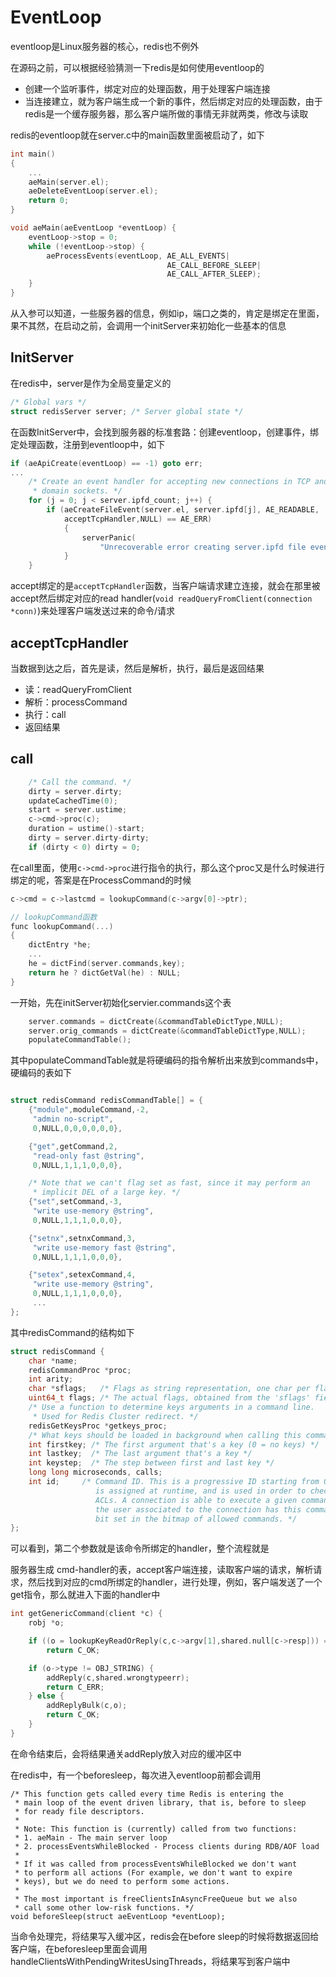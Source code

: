 # EventLoop

eventloop是Linux服务器的核心，redis也不例外

在源码之前，可以根据经验猜测一下redis是如何使用eventloop的

- 创建一个监听事件，绑定对应的处理函数，用于处理客户端连接
- 当连接建立，就为客户端生成一个新的事件，然后绑定对应的处理函数，由于redis是一个缓存服务器，那么客户端所做的事情无非就两类，修改与读取



redis的eventloop就在server.c中的main函数里面被启动了，如下

```c
int main()
{
	...
    aeMain(server.el);
    aeDeleteEventLoop(server.el);
    return 0;
}

void aeMain(aeEventLoop *eventLoop) {
    eventLoop->stop = 0;
    while (!eventLoop->stop) {
        aeProcessEvents(eventLoop, AE_ALL_EVENTS|
                                   AE_CALL_BEFORE_SLEEP|
                                   AE_CALL_AFTER_SLEEP);
    }
}
```

从入参可以知道，一些服务器的信息，例如ip，端口之类的，肯定是绑定在里面，果不其然，在启动之前，会调用一个initServer来初始化一些基本的信息

## InitServer

在redis中，server是作为全局变量定义的

```c
/* Global vars */
struct redisServer server; /* Server global state */
```

在函数InitServer中，会找到服务器的标准套路：创建eventloop，创建事件，绑定处理函数，注册到eventloop中，如下

```c
if (aeApiCreate(eventLoop) == -1) goto err;   
...
    /* Create an event handler for accepting new connections in TCP and Unix
     * domain sockets. */
    for (j = 0; j < server.ipfd_count; j++) {
        if (aeCreateFileEvent(server.el, server.ipfd[j], AE_READABLE,
            acceptTcpHandler,NULL) == AE_ERR)
            {
                serverPanic(
                    "Unrecoverable error creating server.ipfd file event.");
            }
    }

```

accept绑定的是`acceptTcpHandler`函数，当客户端请求建立连接，就会在那里被accept然后绑定对应的read handler(`void readQueryFromClient(connection *conn)`)来处理客户端发送过来的命令/请求

## acceptTcpHandler

当数据到达之后，首先是读，然后是解析，执行，最后是返回结果

- 读：readQueryFromClient
- 解析：processCommand
- 执行：call
- 返回结果

## call

```c
    /* Call the command. */
    dirty = server.dirty;
    updateCachedTime(0);
    start = server.ustime;
    c->cmd->proc(c);
    duration = ustime()-start;
    dirty = server.dirty-dirty;
    if (dirty < 0) dirty = 0;
```

在call里面，使用`c->cmd->proc`进行指令的执行，那么这个proc又是什么时候进行绑定的呢，答案是在ProcessCommand的时候

```c
c->cmd = c->lastcmd = lookupCommand(c->argv[0]->ptr);

// lookupCommand函数
func lookupCommand(...)
{
	dictEntry *he;
	...
	he = dictFind(server.commands,key);
	return he ? dictGetVal(he) : NULL;    
}
```

一开始，先在initServer初始化servier.commands这个表

```c
    server.commands = dictCreate(&commandTableDictType,NULL);
    server.orig_commands = dictCreate(&commandTableDictType,NULL);
    populateCommandTable();
```

其中populateCommandTable就是将硬编码的指令解析出来放到commands中，硬编码的表如下

```c

struct redisCommand redisCommandTable[] = {
    {"module",moduleCommand,-2,
     "admin no-script",
     0,NULL,0,0,0,0,0,0},

    {"get",getCommand,2,
     "read-only fast @string",
     0,NULL,1,1,1,0,0,0},

    /* Note that we can't flag set as fast, since it may perform an
     * implicit DEL of a large key. */
    {"set",setCommand,-3,
     "write use-memory @string",
     0,NULL,1,1,1,0,0,0},

    {"setnx",setnxCommand,3,
     "write use-memory fast @string",
     0,NULL,1,1,1,0,0,0},

    {"setex",setexCommand,4,
     "write use-memory @string",
     0,NULL,1,1,1,0,0,0},
     ...
};
```

其中redisCommand的结构如下

```c
struct redisCommand {
    char *name;
    redisCommandProc *proc;
    int arity;
    char *sflags;   /* Flags as string representation, one char per flag. */
    uint64_t flags; /* The actual flags, obtained from the 'sflags' field. */
    /* Use a function to determine keys arguments in a command line.
     * Used for Redis Cluster redirect. */
    redisGetKeysProc *getkeys_proc;
    /* What keys should be loaded in background when calling this command? */
    int firstkey; /* The first argument that's a key (0 = no keys) */
    int lastkey;  /* The last argument that's a key */
    int keystep;  /* The step between first and last key */
    long long microseconds, calls;
    int id;     /* Command ID. This is a progressive ID starting from 0 that
                   is assigned at runtime, and is used in order to check
                   ACLs. A connection is able to execute a given command if
                   the user associated to the connection has this command
                   bit set in the bitmap of allowed commands. */
};
```

可以看到，第二个参数就是该命令所绑定的handler，整个流程就是

服务器生成 cmd-handler的表，accept客户端连接，读取客户端的请求，解析请求，然后找到对应的cmd所绑定的handler，进行处理，例如，客户端发送了一个get指令，那么就进入下面的handler中

```c
int getGenericCommand(client *c) {
    robj *o;

    if ((o = lookupKeyReadOrReply(c,c->argv[1],shared.null[c->resp])) == NULL)
        return C_OK;

    if (o->type != OBJ_STRING) {
        addReply(c,shared.wrongtypeerr);
        return C_ERR;
    } else {
        addReplyBulk(c,o);
        return C_OK;
    }
}
```

在命令结束后，会将结果通关addReply放入对应的缓冲区中

在redis中，有一个beforesleep，每次进入eventloop前都会调用

```
/* This function gets called every time Redis is entering the
 * main loop of the event driven library, that is, before to sleep
 * for ready file descriptors.
 *
 * Note: This function is (currently) called from two functions:
 * 1. aeMain - The main server loop
 * 2. processEventsWhileBlocked - Process clients during RDB/AOF load
 *
 * If it was called from processEventsWhileBlocked we don't want
 * to perform all actions (For example, we don't want to expire
 * keys), but we do need to perform some actions.
 *
 * The most important is freeClientsInAsyncFreeQueue but we also
 * call some other low-risk functions. */
void beforeSleep(struct aeEventLoop *eventLoop);
```

当命令处理完，将结果写入缓冲区，redis会在before sleep的时候将数据返回给客户端，在beforesleep里面会调用handleClientsWithPendingWritesUsingThreads，将结果写到客户端中